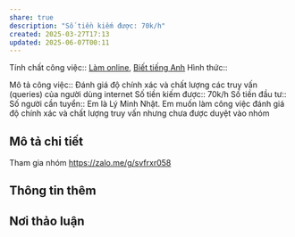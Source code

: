 ```yaml
---
share: true
description: "Số tiền kiếm được: 70k/h"
created: 2025-03-27T17:13
updated: 2025-06-07T00:11
---
```

Tính chất công việc:: [Làm online](../../1.%20T%C3%ADnh%20ch%E1%BA%A5t%20c%C3%B4ng%20vi%E1%BB%87c/Theo%20t%C3%ADnh%20ch%E1%BA%A5t%20c%C3%B4ng%20vi%E1%BB%87c/L%C3%A0m%20tr%E1%BB%B1c%20tuy%E1%BA%BFn.md), [Biết tiếng Anh](../../1.%20T%C3%ADnh%20ch%E1%BA%A5t%20c%C3%B4ng%20vi%E1%BB%87c/Bi%E1%BA%BFt%20ti%E1%BA%BFng%20Anh.md)
Hình thức:: 

Mô tả công việc:: Đánh giá độ chính xác và chất lượng các truy vấn (queries) của người dùng internet 
Số tiền kiếm được:: 70k/h
Số tiền đầu tư:: 
Số người cần tuyển:: 
Em là Lý Minh Nhật. Em muốn làm công việc đánh giá độ chính xác và chất lượng truy vấn nhưng chưa được duyệt vào nhóm
## Mô tả chi tiết
Tham gia nhóm https://zalo.me/g/svfrxr058

## Thông tin thêm
## Nơi thảo luận
